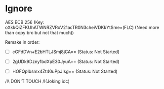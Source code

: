 # Ignore

AES ECB 256 (Key: oXkkQiZFKUhATWNRZVRoV21acTR0N3cheiVDKkYtSme=(FLC) (Need more than copy bro but not that much))

Remake in order:


- [ ] cGFdDVn+E2bHTLJSmj8jCA== (Status: Not Started)<br>
- [ ] 2gUDk9Dzny1bdXpE30JyuA== (Status: Not Started)<br>
- [ ] HOFQplbsmx4Zt40uPpJIsg== (Status: Not Started)




/!\ DON'T TOUCH /!\(Joking idc)
